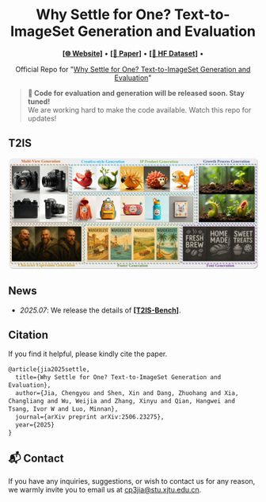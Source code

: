 <h1 align="center">
Why Settle for One? Text-to-ImageSet Generation and Evaluation
</h1>
<p align="center">
  <a href="https://chengyou-jia.github.io/T2IS-Home/"><b>[🌐 Website]</b></a> •
  <a href="https://arxiv.org/abs/2506.23275"><b>[📜 Paper]</b></a> •
  <a href="https://huggingface.co/datasets/ChengyouJia/T2IS-Bench"><b>[🤗 HF Dataset]</b></a> •  
</p>


<p align="center">
Official Repo for "<a href="https://arxiv.org/abs/2506.23275" target="_blank">Why Settle for One?
Text-to-ImageSet Generation and Evaluation</a>"
</p>

> **🚀 Code for evaluation and generation will be released soon. Stay tuned!**  
> We are working hard to make the code available. Watch this repo for updates!

## T2IS
![T2IS](./pic/introduction.png)


##  News

- _2025.07_:  We release the details of <a href="https://huggingface.co/datasets/ChengyouJia/T2IS-Bench"><b>[T2IS-Bench]</b></a>.





## Citation
If you find it helpful, please kindly cite the paper.
```
@article{jia2025settle,
  title={Why Settle for One? Text-to-ImageSet Generation and Evaluation},
  author={Jia, Chengyou and Shen, Xin and Dang, Zhuohang and Xia, Changliang and Wu, Weijia and Zhang, Xinyu and Qian, Hangwei and Tsang, Ivor W and Luo, Minnan},
  journal={arXiv preprint arXiv:2506.23275},
  year={2025}
}
```

## 📬 Contact

If you have any inquiries, suggestions, or wish to contact us for any reason, we warmly invite you to email us at cp3jia@stu.xjtu.edu.cn.
